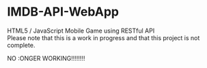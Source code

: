 # IMDB-API-WebApp
HTML5 / JavaScript Mobile Game using RESTful API 
<br>
Please note that this is a work in progress and that this project is not complete.

NO :ONGER WORKING!!!!!!!!
